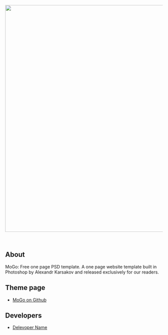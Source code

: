 <p align="center">
      <img src="https://i.ibb.co/ZBqQKy4/mogo.png" width="726">
</p>

<p align="center">
   <img src="https://img.shields.io/badge/structure-html-orange" alt="">
   <img src="https://img.shields.io/badge/styles-css-bodgerblue" alt="">
</p>

## About

MoGo: Free one page PSD template. 
A one page website template built in Photoshop by Alexandr Karsakov and released exclusively for our readers.

## Theme page

- [MoGo on Github](https://temodev.github.io/Mogo/index.html)


## Developers

- [Delevoper Name](https://github.com/TemoDev)
